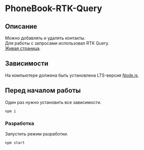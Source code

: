 
# PhoneBook-RTK-Query

## Описание
Можно добавлять и удалять контакты. <br />
Для работы с запросами использовал RTK Query.<br />
[Живая страница](https://larossa63.github.io/phonebook-rtk-Query/).

## Зависимости

На компьютере должена быть установлена LTS-версия [Node.js](https://nodejs.org/en/).

## Перед началом работы

Один раз нужно установить все зависимости.

```shell
npm i
```

### Разработка

Запустить режим разработки.

```shell
npm start
```

